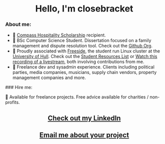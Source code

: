 <h1 align="center">Hello, I'm closebracket</h1>

### About me: 

- :rocket: [Compass Hospitality Scholarship](https://www.hull.ac.uk/work-with-us/more/media-centre/news/2021/university-of-hull-students-awarded-scholarships-by-global-travel-company) recipient.
- :rocket: BSc Computer Science Student. Dissertation focused on a family management and dispute resolution tool. Check out the [Github Org](https://www.github.com/parentull).
- :rocket: Proudly associated with [Freeside](https://www.github.com/FreesideHull), the student run Linux cluster at the [University of Hull](https://www.hull.ac.uk). Check out the [Student Resources List](https://github.com/FreesideHull/StudentResources) or [Watch this recording of a livestream](https://www.youtube.com/watch?v=KxnhM9kXAGU), both involving contributions from me.
- :rocket: Freelance dev and sysadmin experience. Clients including political parties, media companies, musicians, supply chain vendors, property management companies and more.

<div><script src="https://tryhackme.com/badge/662733"></script></div>
### Hire me:

:rocket: Available for freelance projects. Free advice available for charities / non-profits.

<h2 align="center"><a href="https://www.linkedin.com/in/edwardcharles">Check out my LinkedIn</a></h2>
<h2 align="center"><a href="mailto:closebracket@pm.me">Email me about your project</a></h2>
